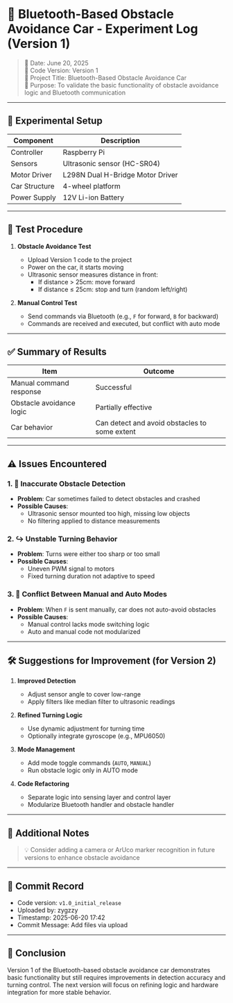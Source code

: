  # 🚗 Bluetooth-Based Obstacle Avoidance Car - Experiment Log (Version 1)

> 📅 Date: June 20, 2025  
> 🧪 Code Version: Version 1  
> 🧠 Project Title: Bluetooth-Based Obstacle Avoidance Car  
> 🎯 Purpose: To validate the basic functionality of obstacle avoidance logic and Bluetooth communication

---

## 🔧 Experimental Setup

| Component | Description |
|-----------|-------------|
| Controller | Raspberry Pi |
| Sensors | Ultrasonic sensor (HC-SR04) |
| Motor Driver | L298N Dual H-Bridge Motor Driver |
| Car Structure | 4-wheel platform |
| Power Supply | 12V Li-ion Battery |

---

## 🧪 Test Procedure

1. **Obstacle Avoidance Test**
   - Upload Version 1 code to the project
   - Power on the car, it starts moving
   - Ultrasonic sensor measures distance in front:
     - If distance > 25cm: move forward
     - If distance ≤ 25cm: stop and turn (random left/right)

2. **Manual Control Test**
   - Send commands via Bluetooth (e.g., `F` for forward, `B` for backward)
   - Commands are received and executed, but conflict with auto mode

---

## ✅ Summary of Results

| Item | Outcome |
|------|---------|
| Manual command response | Successful |
| Obstacle avoidance logic | Partially effective |
| Car behavior | Can detect and avoid obstacles to some extent |

---

## ⚠️ Issues Encountered

### 1. 🚧 Inaccurate Obstacle Detection

- **Problem**: Car sometimes failed to detect obstacles and crashed
- **Possible Causes**:
  - Ultrasonic sensor mounted too high, missing low objects
  - No filtering applied to distance measurements

### 2. ↪️ Unstable Turning Behavior

- **Problem**: Turns were either too sharp or too small
- **Possible Causes**:
  - Uneven PWM signal to motors
  - Fixed turning duration not adaptive to speed

### 3. 🔁 Conflict Between Manual and Auto Modes

- **Problem**: When `F` is sent manually, car does not auto-avoid obstacles
- **Possible Causes**:
  - Manual control lacks mode switching logic
  - Auto and manual code not modularized


---

## 🛠️ Suggestions for Improvement (for Version 2)

1. **Improved Detection**
   - Adjust sensor angle to cover low-range
   - Apply filters like median filter to ultrasonic readings

2. **Refined Turning Logic**
   - Use dynamic adjustment for turning time
   - Optionally integrate gyroscope (e.g., MPU6050)

3. **Mode Management**
   - Add mode toggle commands (`AUTO`, `MANUAL`)
   - Run obstacle logic only in AUTO mode

4. **Code Refactoring**
   - Separate logic into sensing layer and control layer
   - Modularize Bluetooth handler and obstacle handler

---

## 📸 Additional Notes

> 💡 Consider adding a camera or ArUco marker recognition in future versions to enhance obstacle avoidance

---

## 🧾 Commit Record

- Code version: `v1.0_initial_release`
- Uploaded by: zygzzy
- Timestamp: 2025-06-20 17:42
- Commit Message: Add files via upload

---

## 🏁 Conclusion

Version 1 of the Bluetooth-based obstacle avoidance car demonstrates basic functionality but still requires improvements in detection accuracy and turning control. The next version will focus on refining logic and hardware integration for more stable behavior.
